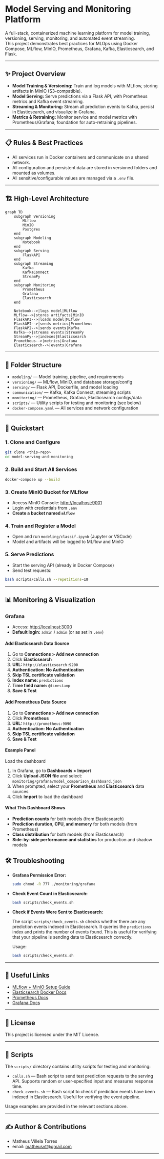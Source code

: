 # Model Serving and Monitoring Platform

A full-stack, containerized machine learning platform for model training, versioning, serving, monitoring, and automated event streaming.  
This project demonstrates best practices for MLOps using Docker Compose, MLflow, MinIO, Prometheus, Grafana, Kafka, Elasticsearch, and Flask.

---

## ✨ Project Overview

- **Model Training & Versioning:** Train and log models with MLflow, storing artifacts in MinIO (S3-compatible).
- **Model Serving:** Serve predictions via a Flask API, with Prometheus metrics and Kafka event streaming.
- **Streaming & Monitoring:** Stream all prediction events to Kafka, persist in Elasticsearch, and visualize in Grafana.
- **Metrics & Retraining:** Monitor service and model metrics with Prometheus/Grafana; foundation for auto-retraining pipelines.

---

## 📋 Rules & Best Practices

- All services run in Docker containers and communicate on a shared network.
- All configuration and persistent data are stored in versioned folders and mounted as volumes.
- All sensitive/configurable values are managed via a `.env` file.

---

## 🏗️ High-Level Architecture

```mermaid
graph TD
    subgraph Versioning
        MLflow
        MinIO
        Postgres
    end
    subgraph Modeling
        Notebook
    end
    subgraph Serving
        FlaskAPI
    end
    subgraph Streaming
        Kafka
        KafkaConnect
        StreamPy
    end
    subgraph Monitoring
        Prometheus
        Grafana
        Elasticsearch
    end

    Notebook-->|logs model|MLflow
    MLflow-->|stores artifacts|MinIO
    FlaskAPI-->|loads model|MLflow
    FlaskAPI-->|sends metrics|Prometheus
    FlaskAPI-->|sends events|Kafka
    Kafka-->|streams events|StreamPy
    StreamPy-->|indexes|Elasticsearch
    Prometheus-->|metrics|Grafana
    Elasticsearch-->|events|Grafana
```

---

## 📂 Folder Structure

- `modeling/` — Model training, pipeline, and requirements
- `versioning/` — MLflow, MinIO, and database storage/config
- `serving/` — Flask API, Dockerfile, and model loading
- `communication/` — Kafka, Kafka Connect, streaming scripts
- `monitoring/` — Prometheus, Grafana, Elasticsearch configs/data
- `scripts/` — Utility scripts for testing and monitoring (see below)
- `docker-compose.yaml` — All services and network configuration

---

## 🚀 Quickstart

### 1. Clone and Configure

```bash
git clone <this-repo>
cd model-serving-and-monitoring
```

### 2. Build and Start All Services

```bash
docker-compose up --build
```

### 3. Create MinIO Bucket for MLflow

- Access MinIO Console: [http://localhost:9001](http://localhost:9001)
- Login with credentials from `.env`
- **Create a bucket named `mlflow`**

### 4. Train and Register a Model

- Open and run `modeling/classif.ipynb` (Jupyter or VSCode)
- Model and artifacts will be logged to MLflow and MinIO

### 5. Serve Predictions

- Start the serving API (already in Docker Compose)
- Send test requests:

```bash
bash scripts/calls.sh --repetitions=10
```

---

## 📊 Monitoring & Visualization

### Grafana

- Access: [http://localhost:3000](http://localhost:3000)
- **Default login:** `admin` / `admin` (or as set in `.env`)

#### Add Elasticsearch Data Source

1. Go to **Connections  > Add new connection**
2. Click  **Elasticsearch**
3. **URL:** `http://elasticsearch:9200`
4. **Authentication: No Authentication**
5. **Skip TSL certificate validation**
6. **Index name:** `predictions`
7. **Time field name:** `@timestamp`
8. **Save & Test**

#### Add Prometheus Data Source

1. Go to  **Connections  > Add new connection**
2. Click  **Prometheus**
3. **URL:** `http://prometheus:9090`
4. **Authentication: No Authentication**
5. **Skip TSL certificate validation**
6. **Save & Test**

#### Example Panel

Load the dashboard  

1. In Grafana, go to **Dashboards > Import**  
2. Click **Upload JSON file** and select: `monitoring/grafana/model_comparison_dashboard.json`  
3. When prompted, select your **Prometheus** and **Elasticsearch** data sources  
4. Click **Import** to load the dashboard

#### **What This Dashboard Shows**

- **Prediction counts** for both models (from Elasticsearch)
- **Prediction duration, CPU, and memory** for both models (from Prometheus)
- **Class distribution** for both models (from Elasticsearch)
- **Side-by-side performance and statistics** for production and shadow models

## 🛠️ Troubleshooting

- **Grafana Permission Error:**  
  
  ```bash
  sudo chmod -R 777 ./monitoring/grafana
  ```

- **Check Event Count in Elasticsearch:**  
  
  ```bash
  bash scripts/check_events.sh
  ```

- **Check if Events Were Sent to Elasticsearch:**
  
  The script `scripts/check_events.sh` checks whether there are any prediction events indexed in Elasticsearch. It queries the `predictions` index and prints the number of events found. This is useful for verifying that your pipeline is sending data to Elasticsearch correctly.
  
  Usage:
  
  ```bash
  bash scripts/check_events.sh
  ```

---

## 🔗 Useful Links

- [MLflow + MinIO Setup Guide](https://blog.min.io/setting-up-a-development-machine-with-mlflow-and-minio/)
- [Elasticsearch Docker Docs](https://www.elastic.co/guide/en/elasticsearch/reference/current/docker.html)
- [Prometheus Docs](https://prometheus.io/docs/introduction/overview/)
- [Grafana Docs](https://grafana.com/docs/grafana/latest/)

---

## 📜 License

This project is licensed under the MIT License.

---

## 📑 Scripts

The `scripts/` directory contains utility scripts for testing and monitoring:

- `calls.sh` — Bash script to send test prediction requests to the serving API. Supports random or user-specified input and measures response time.
- `check_events.sh` — Bash script to check if prediction events have been indexed in Elasticsearch. Useful for verifying the event pipeline.

Usage examples are provided in the relevant sections above.

---

## ✍️ Author & Contributions

- Matheus Villela Torres
- email: matheusvt@gmail.com

---